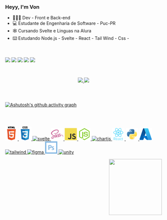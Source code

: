 ### Heyy, I'm Von


- 👨🏽‍💻 Dev - Front e Back-end
- 💻 Estudante de Engenharia de Software - Puc-PR
- 🕸️ Cursando Svelte e Linguas na Alura
- ⌨️ Estudando Node.js - Svelte - React - Tail Wind - Css -
 ##
 <br>
 <div>
 <a href = "mailto:victorgabrielnamelo@gmail.com"><img src="https://img.shields.io/badge/-Gmail-%23333?style=for-the-badge&logo=gmail&logoColor=white" target="_blank"></a>
 <a href="https://www.linkedin.com/in/victorgnascimento/" target="_blank"><img src="https://img.shields.io/badge/-LinkedIn-%230077B5?style=for-the-badge&logo=linkedin&logoColor=white" target="_blank"></a>
 <a href="https://www.coursera.org/user/c64b35a0a3552907b1a917c0f2ec2f2d" target="_blank"><img src="https://img.shields.io/badge/Coursera-0056D2?style=for-the-badge&logo=Coursera&logoColor=white" target="_blank"></a>
 <a href="https://www.instagram.com/victorgbn_" target="_blank"><img src="https://img.shields.io/badge/-Instagram-%23E4405F?style=for-the-badge&logo=instagram&logoColor=white" target="_blank"></a>
 <a href="https://discord.gg/daXXcGSn" target="_blank"><img src="https://img.shields.io/badge/Discord-7289DA?style=for-the-badge&logo=discord&logoColor=white" target="_blank"></a> 
  </div>
  
  ##
 
 <br> 
 
 <div align="center">
  <a href="https://victorgabrielnascimento">
  <img height="180em" src="https://github-readme-stats.vercel.app/api?username=victorgabrielnascimento&show_icons=true&theme=tokyonight&include_all_commits=true&count_private=true"/>
  <img height="180em" src="https://github-readme-stats.vercel.app/api/top-langs/?username=victorgabrielnascimento&layout=compact&langs_count=7&theme=tokyonight"/>
</div>

 ##
<br>

 
[![Ashutosh's github activity graph](https://github-readme-activity-graph.cyclic.app/graph?username=victorgabrielnascimento&bg_color=0a0c10&color=364a87&line=364a87&point=ffffff&area=true&hide_border=true)](https://github.com/ashutosh00710/github-readme-activity-graph)
 
 ##
<br>
<div>
 <p align="left"> 
 <a href="https://www.w3.org/html/" target="_blank" rel="noreferrer"> <img src="https://raw.githubusercontent.com/devicons/devicon/master/icons/html5/html5-original-wordmark.svg" alt="html5" width="40" height="45"/> </a>
 <a href="https://www.w3schools.com/css/" target="_blank" rel="noreferrer"> <img src="https://raw.githubusercontent.com/devicons/devicon/master/icons/css3/css3-original-wordmark.svg" alt="css3" width="40" height="45"/> </a>
 <a href="https://svelte.dev" target="_blank" rel="noreferrer"> <img src="https://upload.wikimedia.org/wikipedia/commons/1/1b/Svelte_Logo.svg" alt="svelte" width="40" height="40"/> </a>
 <a href="https://sass-lang.com" target="_blank" rel="noreferrer"> <img src="https://raw.githubusercontent.com/devicons/devicon/master/icons/sass/sass-original.svg" alt="sass" width="40" height="40"/> </a>
 <a href="https://developer.mozilla.org/en-US/docs/Web/JavaScript" target="_blank" rel="noreferrer"> <img src="https://raw.githubusercontent.com/devicons/devicon/master/icons/javascript/javascript-original.svg" alt="javascript" width="40" height="40"/> </a>
 <a href="https://nodejs.org" target="_blank" rel="noreferrer"> <img src="https://raw.githubusercontent.com/devicons/devicon/master/icons/nodejs/nodejs-original.svg" alt="nodejs" width="40" height="40"/> </a>
 <a href="https://www.chartjs.org" target="_blank" rel="noreferrer"> <img src="https://www.chartjs.org/media/logo-title.svg" alt="chartjs" width="40" height="40"/> </a>
 <a href="https://reactjs.org/" target="_blank" rel="noreferrer"> <img src="https://raw.githubusercontent.com/devicons/devicon/master/icons/react/react-original-wordmark.svg" alt="react" width="40" height="40"/> </a>
 <a href="https://www.python.org" target="_blank" rel="noreferrer"> <img src="https://raw.githubusercontent.com/devicons/devicon/master/icons/python/python-original.svg" alt="python" width="40" height="40"/> </a>
  <img alt="von-AZ" height="40" width="40" src="https://raw.githubusercontent.com/devicons/devicon/master/icons/azure/azure-original.svg">
 <a href="https://tailwindcss.com/" target="_blank" rel="noreferrer"> <img src="https://www.vectorlogo.zone/logos/tailwindcss/tailwindcss-icon.svg" alt="tailwind" width="40" height="40"/> </a>
 <a href="https://www.figma.com/" target="_blank" rel="noreferrer"> <img src="https://www.vectorlogo.zone/logos/figma/figma-icon.svg" alt="figma" width="40" height="40"/> </a>
 <a href="https://www.photoshop.com/en" target="_blank" rel="noreferrer"> <img src="https://raw.githubusercontent.com/devicons/devicon/master/icons/photoshop/photoshop-line.svg" alt="photoshop" width="40" height="40"/> </a>
 <a href="https://unity.com/" target="_blank" rel="noreferrer"> <img src="https://www.vectorlogo.zone/logos/unity3d/unity3d-icon.svg" alt="unity" width="40" height="40"/> </a>
</p>
 
  <a href="https://www.instagram.com/victorgbn_/" target="_blank"><img align=right height="180" width="170" src="https://media.giphy.com/media/2bB04zzMxjTqHcYU95/giphy.gif" target="_blank"></a> 
</div>
  
  ##
